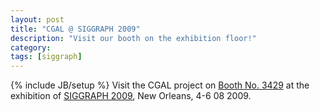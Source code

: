 ```yaml
---
layout: post
title: "CGAL @ SIGGRAPH 2009"
description: "Visit our booth on the exhibition floor!"
category: 
tags: [siggraph]
---
```

{% include JB/setup %}
Visit the CGAL project on <a href="http://sis.siggraph.org/cgi-bin/procform_SIS_2009.py?preparsed=1&amp;command=pack&amp;formname=exhibitor&amp;booth=3429">Booth No. 3429</a> at the exhibition of <a href="http://www.siggraph.org/s2009/">SIGGRAPH 2009</a>, New Orleans, 4-6 08 2009.
